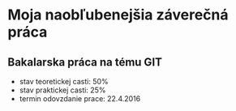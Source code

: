﻿# Moja naobľubenejšia záverečná práca
## Bakalarska práca na tému GIT


- stav teoretickej casti: 50%
- stav praktickej casti: 25%
- termin odovzdanie prace: 22.4.2016